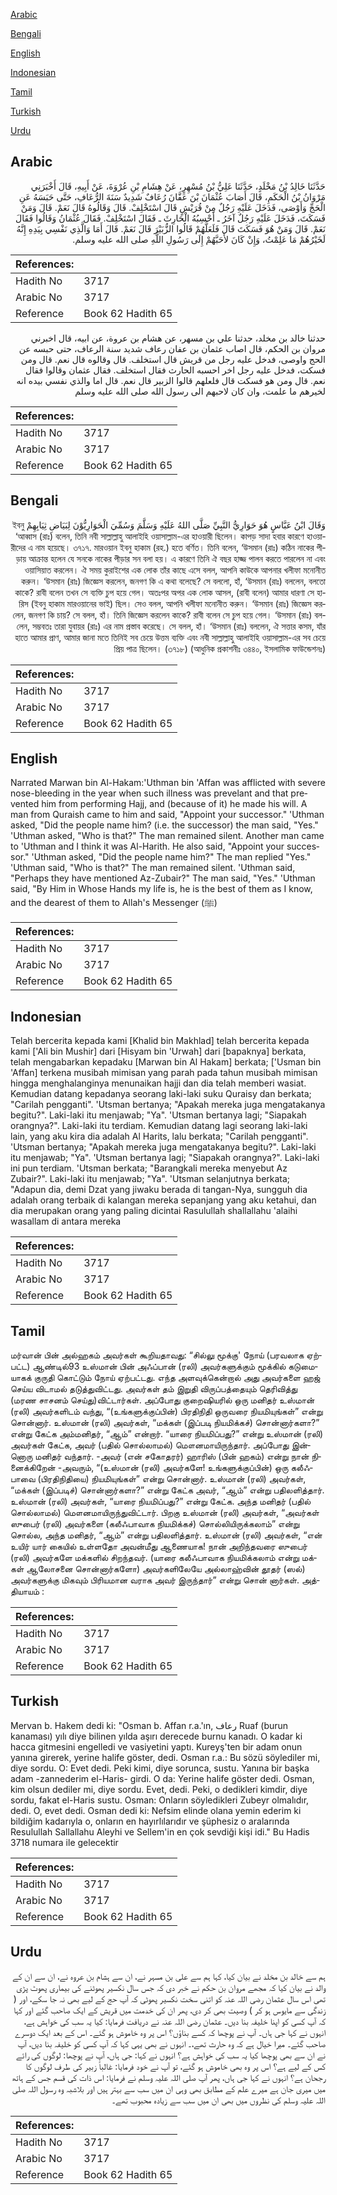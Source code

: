 [Arabic](#arabic)

[Bengali](#bengali)

[English](#english)

[Indonesian](#indonesian)

[Tamil](#tamil)

[Turkish](#turkish)

[Urdu](#urdu)

## Arabic


<div dir="rtl" lang="ar" style={{fontSize:'larger',backgroundColor:'#f8f9fa',padding:20}}>
حَدَّثَنَا خَالِدُ بْنُ مَخْلَدٍ، حَدَّثَنَا عَلِيُّ بْنُ مُسْهِرٍ، عَنْ هِشَامِ بْنِ عُرْوَةَ، عَنْ أَبِيهِ، قَالَ أَخْبَرَنِي مَرْوَانُ بْنُ الْحَكَمِ، قَالَ أَصَابَ عُثْمَانَ بْنَ عَفَّانَ رُعَافٌ شَدِيدٌ سَنَةَ الرُّعَافِ، حَتَّى حَبَسَهُ عَنِ الْحَجِّ وَأَوْصَى، فَدَخَلَ عَلَيْهِ رَجُلٌ مِنْ قُرَيْشٍ قَالَ اسْتَخْلِفْ‏.‏ قَالَ وَقَالُوهُ قَالَ نَعَمْ‏.‏ قَالَ وَمَنْ فَسَكَتَ، فَدَخَلَ عَلَيْهِ رَجُلٌ آخَرُ ـ أَحْسِبُهُ الْحَارِثَ ـ فَقَالَ اسْتَخْلِفْ‏.‏ فَقَالَ عُثْمَانُ وَقَالُوا فَقَالَ نَعَمْ‏.‏ قَالَ وَمَنْ هُوَ فَسَكَتَ قَالَ فَلَعَلَّهُمْ قَالُوا الزُّبَيْرَ قَالَ نَعَمْ‏.‏ قَالَ أَمَا وَالَّذِي نَفْسِي بِيَدِهِ إِنَّهُ لَخَيْرُهُمْ مَا عَلِمْتُ، وَإِنْ كَانَ لأَحَبَّهُمْ إِلَى رَسُولِ اللَّهِ صلى الله عليه وسلم‏.‏
</div>
<div style={{backgroundColor:'#f8f9fa',padding:20, marginBottom: 10}}><table> <thead> <tr> <th>References:</th> <th></th> </tr> </thead> <tbody><tr><td>Hadith No</td><td>3717</td></tr><tr><td>Arabic No</td><td>3717</td></tr><tr><td>Reference</td><td>Book 62 Hadith 65</td></tr></tbody></table></div>


<div dir="rtl" lang="ar" style={{fontSize:'larger',backgroundColor:'#f8f9fa',padding:20}}>
حدثنا خالد بن مخلد، حدثنا علي بن مسهر، عن هشام بن عروة، عن ابيه، قال اخبرني مروان بن الحكم، قال اصاب عثمان بن عفان رعاف شديد سنة الرعاف، حتى حبسه عن الحج واوصى، فدخل عليه رجل من قريش قال استخلف. قال وقالوه قال نعم. قال ومن فسكت، فدخل عليه رجل اخر احسبه الحارث فقال استخلف. فقال عثمان وقالوا فقال نعم. قال ومن هو فسكت قال فلعلهم قالوا الزبير قال نعم. قال اما والذي نفسي بيده انه لخيرهم ما علمت، وان كان لاحبهم الى رسول الله صلى الله عليه وسلم
</div>
<div style={{backgroundColor:'#f8f9fa',padding:20, marginBottom: 10}}><table> <thead> <tr> <th>References:</th> <th></th> </tr> </thead> <tbody><tr><td>Hadith No</td><td>3717</td></tr><tr><td>Arabic No</td><td>3717</td></tr><tr><td>Reference</td><td>Book 62 Hadith 65</td></tr></tbody></table></div>

## Bengali


<div dir="rtl" lang="bn" style={{fontSize:'larger',backgroundColor:'#f8f9fa',padding:20}}>
وَقَالَ ابْنُ عَبَّاسٍ هُوَ حَوَارِيُّ النَّبِيِّ صَلَّى اللهُ عَلَيْهِ وَسَلَّمَ وَسُمِّيَ الْحَوَارِيُّوْنَ لِبَيَاضِ ثِيَابِهِمْ ইবনু ‘আব্বাস (রাঃ) বলেন, তিনি নবী সাল্লাল্লাহু আলাইহি ওয়াসাল্লাম-এর হাওয়ারী ছিলেন। কাপড় সাদা হবার কারণে হাওয়ারীদের এ নাম হয়েছে। ৩৭১৭. মারওয়ান ইবনু হাকাম (রহ.) হতে বর্ণিত। তিনি বলেন, ‘উসমান (রাঃ) কঠিন নাকের পীড়ায় আক্রান্ত হলেন যে সনকে নাকের পীড়ার সন বলা হয়। এ কারণে তিনি ঐ বছর হাজ্জ পালন করতে পারলেন না এবং ওয়াসিয়াত করলেন। ঐ সময় কুরাইশের এক লোক তাঁর কাছে এসে বলল, আপনি কাউকে আপনার খলীফা মনোনীত করুন। ‘উসমান (রাঃ) জিজ্ঞেস করলেন, জনগণ কি এ কথা বলেছে? সে বললো, হাঁ, ‘উসমান (রাঃ) বললেন, বলতো কাকে? রাবী বলেন তখন সে ব্যক্তি চুপ হয়ে গেল। অতঃপর অপর এক লোক আসল, (রাবী বলেন) আমার ধারণা সে হারিস (ইবনু হাকাম মারওয়ানের ভাই) ছিল। সেও বলল, আপনি খলীফা মনোনীত করুন। ‘উসমান (রাঃ) জিজ্ঞেস করলেন, জনগণ কি চায়? সে বলল, হাঁ। তিনি জিজ্ঞেস করলেন কাকে? রাবী বলেন সে চুপ হয়ে গেল। ‘উসমান (রাঃ) বললেন, সম্ভবতঃ তারা যুবায়র (রাঃ) এর নাম প্রস্তাব করেছে। সে বলল, হাঁ। ‘উসমান (রাঃ) বললেন, ঐ সত্তার কসম, যাঁর হাতে আমার প্রাণ, আমার জানা মতে তিনিই সব চেয়ে উত্তম ব্যক্তি এবং নবী সাল্লাল্লাহু আলাইহি ওয়াসাল্লাম-এর সব চেয়ে প্রিয় পাত্র ছিলেন। (৩৭১৮) (আধুনিক প্রকাশনীঃ ৩৪৪০, ইসলামিক ফাউন্ডেশনঃ)
</div>
<div style={{backgroundColor:'#f8f9fa',padding:20, marginBottom: 10}}><table> <thead> <tr> <th>References:</th> <th></th> </tr> </thead> <tbody><tr><td>Hadith No</td><td>3717</td></tr><tr><td>Arabic No</td><td>3717</td></tr><tr><td>Reference</td><td>Book 62 Hadith 65</td></tr></tbody></table></div>

## English


<div dir="ltr" lang="en" style={{fontSize:'larger',backgroundColor:'#f8f9fa',padding:20}}>
Narrated Marwan bin Al-Hakam:'Uthman bin 'Affan was afflicted with severe nose-bleeding in the year when such illness was prevelant and that prevented him from performing Hajj, and (because of it) he made his will. A man from Quraish came to him and said, "Appoint your successor." 'Uthman asked, "Did the people name him? (i.e. the successor) the man said, "Yes." 'Uthman asked, "Who is that?" The man remained silent. Another man came to 'Uthman and I think it was Al-Harith. He also said, "Appoint your successor." 'Uthman asked, "Did the people name him?" The man replied "Yes." 'Uthman said, "Who is that?" The man remained silent. 'Uthman said, "Perhaps they have mentioned Az-Zubair?" The man said, "Yes." 'Uthman said, "By Him in Whose Hands my life is, he is the best of them as I know, and the dearest of them to Allah's Messenger (ﷺ)
</div>
<div style={{backgroundColor:'#f8f9fa',padding:20, marginBottom: 10}}><table> <thead> <tr> <th>References:</th> <th></th> </tr> </thead> <tbody><tr><td>Hadith No</td><td>3717</td></tr><tr><td>Arabic No</td><td>3717</td></tr><tr><td>Reference</td><td>Book 62 Hadith 65</td></tr></tbody></table></div>

## Indonesian


<div dir="ltr" lang="id" style={{fontSize:'larger',backgroundColor:'#f8f9fa',padding:20}}>
Telah bercerita kepada kami [Khalid bin Makhlad] telah bercerita kepada kami ['Ali bin Mushir] dari [Hisyam bin 'Urwah] dari [bapaknya] berkata, telah mengabarkan kepadaku [Marwan bin Al Hakam] berkata; ['Usman bin 'Affan] terkena musibah mimisan yang parah pada tahun musibah mimisan hingga menghalanginya menunaikan hajji dan dia telah memberi wasiat. Kemudian datang kepadanya seorang laki-laki suku Quraisy dan berkata; "Carilah pengganti". 'Utsman bertanya; "Apakah mereka juga mengatakanya begitu?". Laki-laki itu menjawab; "Ya". 'Utsman bertanya lagi; "Siapakah orangnya?". Laki-laki itu terdiam. Kemudian datang lagi seorang laki-laki lain, yang aku kira dia adalah Al Harits, lalu berkata; "Carilah pengganti". 'Utsman bertanya; "Apakah mereka juga mengatakanya begitu?". Laki-laki itu menjawab; "Ya". 'Utsman bertanya lagi; "Siapakah orangnya?". Laki-laki ini pun terdiam. 'Utsman berkata; "Barangkali mereka menyebut Az Zubair?". Laki-laki itu menjawab; "Ya". 'Utsman selanjutnya berkata; "Adapun dia, demi Dzat yang jiwaku berada di tangan-Nya, sungguh dia adalah orang terbaik di kalangan mereka sepanjang yang aku ketahui, dan dia merupakan orang yang paling dicintai Rasulullah shallallahu 'alaihi wasallam di antara mereka
</div>
<div style={{backgroundColor:'#f8f9fa',padding:20, marginBottom: 10}}><table> <thead> <tr> <th>References:</th> <th></th> </tr> </thead> <tbody><tr><td>Hadith No</td><td>3717</td></tr><tr><td>Arabic No</td><td>3717</td></tr><tr><td>Reference</td><td>Book 62 Hadith 65</td></tr></tbody></table></div>

## Tamil


<div dir="ltr" lang="ta" style={{fontSize:'larger',backgroundColor:'#f8f9fa',padding:20}}>
மர்வான் பின் அல்ஹகம் அவர்கள் கூறியதாவது: “சில்லு மூக்கு' நோய் (பரவலாக ஏற்பட்ட) ஆண்டில்93 உஸ்மான் பின் அஃப்பான் (ரலி) அவர்களுக்கும் மூக்கில் கடுமையாகக் குருதி கொட்டும் நோய் ஏற்பட்டது. எந்த அளவுக்கென்றால் அது அவர்களை ஹஜ் செய்ய விடாமல் தடுத்துவிட்டது. அவர்கள் தம் இறுதி விருப்பத்தையும் தெரிவித்து (மரண சாசனம் செய்து)விட்டார்கள். அப்போது குறைஷியரில் ஒரு மனிதர் உஸ்மான் (ரலி) அவர்களிடம் வந்து, “(உங்களுக்குப்பின்) பிரதிநிதி ஒருவரை நியமியுங்கள்” என்று சொன்னார். உஸ்மான் (ரலி) அவர்கள், “மக்கள் (இப்படி நியமிக்கச்) சொன்னார்களா?” என்று கேட்க அம்மனிதர், “ஆம்” என்றார். “யாரை நியமிப்பது?” என்று உஸ்மான் (ரலி) அவர்கள் கேட்க, அவர் (பதில் சொல்லாமல்) மௌனமாயிருந்தார். அப்போது இன்னொரு மனிதர் வந்தார். -அவர் (என் சகோதரர்) ஹாரிஸ் (பின் ஹகம்) என்று நான் நினைக்கிறேன் -அவரும், “(உஸ்மான் (ரலி) அவர்களே! உங்களுக்குப்பின்) ஒரு கலீஃபாவை (பிரதிநிதியை) நியமியுங்கள்” என்று சொன்னார். உஸ்மான் (ரலி) அவர்கள், “மக்கள் (இப்படிச்) சொன்னார்களா?” என்று கேட்க அவர், “ஆம்” என்று பதிலளித்தார். உஸ்மான் (ரலி) அவர்கள், “யாரை நியமிப்பது?” என்று கேட்க. அந்த மனிதர் (பதில் சொல்லாமல்) மௌனமாயிருந்துவிட்டார். பிறகு உஸ்மான் (ரலி) அவர்கள், “அவர்கள் ஸுபைர் (ரலி) அவர்களை (கலீஃபாவாக நியமிக்கச்) சொல்லியிருக்கலாம்” என்று சொல்ல, அந்த மனிதர், “ஆம்” என்று பதிலளித்தார். உஸ்மான் (ரலி) அவர்கள், “என் உயிர் யார் கையில் உள்ளதோ அவன்மீது ஆணையாக! நான் அறிந்தவரை ஸுபைர் (ரலி) அவர்களே மக்களில் சிறந்தவர். (யாரை கலீஃபாவாக நியமிக்கலாம் என்று மக்கள் ஆலோசனை சொன்னார்களோ) அவர்களிலேயே அல்லாஹ்வின் தூதர் (ஸல்) அவர்களுக்கு மிகவும் பிரியமான வராக அவர் இருந்தார்” என்று சொன் னார்கள். அத்தியாயம் :
</div>
<div style={{backgroundColor:'#f8f9fa',padding:20, marginBottom: 10}}><table> <thead> <tr> <th>References:</th> <th></th> </tr> </thead> <tbody><tr><td>Hadith No</td><td>3717</td></tr><tr><td>Arabic No</td><td>3717</td></tr><tr><td>Reference</td><td>Book 62 Hadith 65</td></tr></tbody></table></div>

## Turkish


<div dir="ltr" lang="tr" style={{fontSize:'larger',backgroundColor:'#f8f9fa',padding:20}}>
Mervan b. Hakem dedi ki: "Osman b. Affan r.a.'ın, رعاف Ruaf (burun kanaması) yılı diye bilinen yılda aşırı derecede burnu kanadı. O kadar ki hacca gitmesini engelledi ve vasiyetini yaptı. Kureyş'ten bir adam onun yanına girerek, yerine halife göster, dedi. Osman r.a.: Bu sözü söylediler mi, diye sordu. O: Evet dedi. Peki kimi, diye sorunca, sustu. Yanına bir başka adam -zannederim el-Haris- girdi. O da: Yerine halife göster dedi. Osman, kim olsun dediler mi, diye sordu. Evet, dedi. Peki, o dedikleri kimdir, diye sordu, fakat el-Haris sustu. Osman: Onların söyledikleri Zubeyr olmalıdır, dedi. O, evet dedi. Osman dedi ki: Nefsim elinde olana yemin ederim ki bildiğim kadarıyla o, onların en hayırlılarıdır ve şüphesiz o aralarında Resulullah Sallallahu Aleyhi ve Sellem'in en çok sevdiği kişi idi." Bu Hadis 3718 numara ile gelecektir
</div>
<div style={{backgroundColor:'#f8f9fa',padding:20, marginBottom: 10}}><table> <thead> <tr> <th>References:</th> <th></th> </tr> </thead> <tbody><tr><td>Hadith No</td><td>3717</td></tr><tr><td>Arabic No</td><td>3717</td></tr><tr><td>Reference</td><td>Book 62 Hadith 65</td></tr></tbody></table></div>

## Urdu


<div dir="rtl" lang="ur" style={{fontSize:'larger',backgroundColor:'#f8f9fa',padding:20}}>
ہم سے خالد بن مخلد نے بیان کیا، کہا ہم سے علی بن مسہر نے، ان سے ہشام بن عروہ نے، ان سے ان کے والد نے بیان کیا کہ مجھے مروان بن حکم نے خبر دی کہ جس سال نکسیر پھوٹنے کی بیماری پھوٹ پڑی تھی اس سال عثمان رضی اللہ عنہ کو اتنی سخت نکسیر پھوٹی کہ آپ حج کے لیے بھی نہ جا سکے، اور ( زندگی سے مایوس ہو کر ) وصیت بھی کر دی، پھر ان کی خدمت میں قریش کے ایک صاحب گئے اور کہا کہ آپ کسی کو اپنا خلیفہ بنا دیں۔ عثمان رضی اللہ عنہ نے دریافت فرمایا: کیا یہ سب کی خواہش ہے، انہوں نے کہا جی ہاں۔ آپ نے پوچھا کہ کسے بناؤں؟ اس پر وہ خاموش ہو گئے۔ اس کے بعد ایک دوسرے صاحب گئے۔ میرا خیال ہے کہ وہ حارث تھے،۔ انہوں نے بھی یہی کہا کہ آپ کسی کو خلیفہ بنا دیں، آپ نے ان سے بھی پوچھا کیا یہ سب کی خواہش ہے؟ انہوں نے کہا: جی ہاں، آپ نے پوچھا: لوگوں کی رائے کس کے لیے ہے؟ اس پر وہ بھی خاموش ہو گئے، تو آپ نے خود فرمایا: غالباً زبیر کی طرف لوگوں کا رجحان ہے؟ انہوں نے کہا جی ہاں، پھر آپ صلی اللہ علیہ وسلم نے فرمایا: اس ذات کی قسم جس کے ہاتھ میں میری جان ہے میرے علم کے مطابق بھی وہی ان میں سب سے بہتر ہیں اور بلاشبہ وہ رسول اللہ صلی اللہ علیہ وسلم کی نظروں میں بھی ان میں سب سے زیادہ محبوب تھے۔
</div>
<div style={{backgroundColor:'#f8f9fa',padding:20, marginBottom: 10}}><table> <thead> <tr> <th>References:</th> <th></th> </tr> </thead> <tbody><tr><td>Hadith No</td><td>3717</td></tr><tr><td>Arabic No</td><td>3717</td></tr><tr><td>Reference</td><td>Book 62 Hadith 65</td></tr></tbody></table></div>